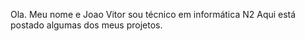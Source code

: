 Ola.
Meu nome e Joao Vitor sou técnico em informática N2
Aqui está postado algumas dos meus projetos.
